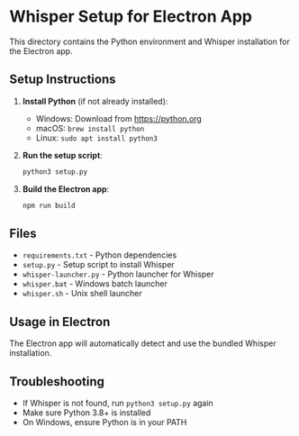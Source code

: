 # Whisper Setup for Electron App

This directory contains the Python environment and Whisper installation for the Electron app.

## Setup Instructions

1. **Install Python** (if not already installed):
   - Windows: Download from https://python.org
   - macOS: `brew install python`
   - Linux: `sudo apt install python3`

2. **Run the setup script**:
   ```bash
   python3 setup.py
   ```

3. **Build the Electron app**:
   ```bash
   npm run build
   ```

## Files

- `requirements.txt` - Python dependencies
- `setup.py` - Setup script to install Whisper
- `whisper-launcher.py` - Python launcher for Whisper
- `whisper.bat` - Windows batch launcher
- `whisper.sh` - Unix shell launcher

## Usage in Electron

The Electron app will automatically detect and use the bundled Whisper installation.

## Troubleshooting

- If Whisper is not found, run `python3 setup.py` again
- Make sure Python 3.8+ is installed
- On Windows, ensure Python is in your PATH
